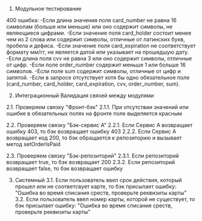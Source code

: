 1. Модульное тестирование

400 ошибка:
-Если длина значения поля card_number не равна 16 символам (больше или меньше) или оно содержит символы, не являющиеся цифрами.
-Если значение поля card_holder состоит менее чем из 2 слова или содержит символы, отличные от латинских букв, пробела и дефиса.
-Если значение поля card_expiration не соответствует формату мм/гг, не является датой или указывает на прошедшую дату.
-Если длина поля cvv не равна 3 или оно содержит символы, отличные от цифр.
-Если поле order_number содержит меньше 1 или больше 16 символов.
-Если поле sum содержит символы, отличные от цифр и запятой.
-Если в запросе отсутствует хотя бы одно обязательное поле (card_number, card_holder, card_expiration, cvv, order_number, sum).

2. Интеграционный
Валидация связей между модулями

2.1. Проверяем связку "Фронт-бэк"
2.1.1. При отсутствии значений или ошибке в обязательных полях на фронте поле выделяется красным

2.2. Проверяем связку "Бэк-сервис А"
2.2.1. Если Сервис А возвращает ошибку 403, то бэк возвращает ошибку 403
2.2.2. Если Сервис А возвращает код 200, то бэк обращается к репозиторию и вызывает метод setOrderIsPaid

2.3. Проверяем связку "Бэк-репозиторий"
2.3.1. Если репозиторий возвращает true, то бэк возвращает 200
2.3.2. Если репозиторий возвращает false, то бэк возвращает ошибку

3. Системный
3.1. Если пользователь ввел срок действия, который прошел или не соответсвует карте, то бэк присылает ошибку: "Ошибка во время списания среств, проверьте реквизиты карты"
3.2. Если пользователь ввел номер карты, которой не существует, то бэк присылает ошибку: "Ошибка во время списания среств, проверьте реквизиты карты"
